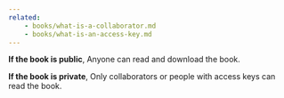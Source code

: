 ```yaml
---
related:
    - books/what-is-a-collaborator.md
    - books/what-is-an-access-key.md
---
```


**If the book is public**, Anyone can read and download the book.

**If the book is private**, Only collaborators or people with access keys can read the book.



